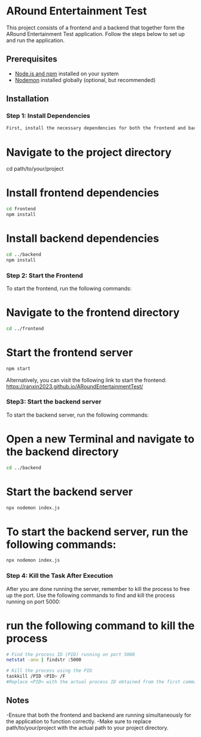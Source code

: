 # ARound Entertainment Test

This project consists of a frontend and a backend that together form the ARound Entertainment Test application. Follow the steps below to set up and run the application.

## Prerequisites

- [Node.js and npm](https://nodejs.org/) installed on your system
- [Nodemon](https://www.npmjs.com/package/nodemon) installed globally (optional, but recommended)

## Installation

### Step 1: Install Dependencies
```sh
First, install the necessary dependencies for both the frontend and backend:
```

# Navigate to the project directory

cd path/to/your/project

# Install frontend dependencies
```sh
cd frontend
npm install
```

# Install backend dependencies
```sh
cd ../backend
npm install
```
### Step 2: Start the Frontend
To start the frontend, run the following commands:
# Navigate to the frontend directory
```sh
cd ../frontend
```

# Start the frontend server
```sh
npm start
```
Alternatively, you can visit the following link to start the frontend:
https://ranxin2023.github.io/ARoundEntertainmentTest/

### Step3: Start the backend server

To start the backend server, run the following commands:
# Open a new Terminal and navigate to the backend directory

```sh
cd ../backend
```

# Start the backend server
```sh
npx nodemon index.js
```

# To start the backend server, run the following commands:
```sh
npx nodemon index.js
```
### Step 4: Kill the Task After Execution
After you are done running the server, remember to kill the process to free up the port. Use the following commands to find and kill the process running on port 5000:
# run the following command to kill the process
```sh
# Find the process ID (PID) running on port 5000
netstat -ano | findstr :5000

# Kill the process using the PID
taskkill /PID <PID> /F
#Replace <PID> with the actual process ID obtained from the first command.
```
## Notes
-Ensure that both the frontend and backend are running simultaneously for the application to function correctly.
-Make sure to replace path/to/your/project with the actual path to your project directory.